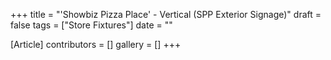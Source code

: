 +++
title = "'Showbiz Pizza Place' - Vertical (SPP Exterior Signage)"
draft = false
tags = ["Store Fixtures"]
date = ""

[Article]
contributors = []
gallery = []
+++